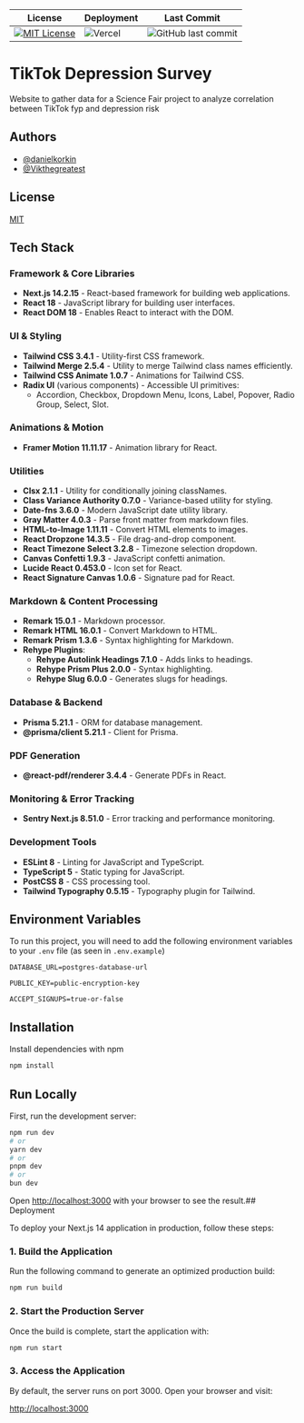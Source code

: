 | License                                                                                                        | Deployment                                                                          | Last Commit                                                                                            |
| -------------------------------------------------------------------------------------------------------------- | ----------------------------------------------------------------------------------- | ------------------------------------------------------------------------------------------------------ |
| [![MIT License](https://img.shields.io/badge/License-MIT-green.svg)](https://choosealicense.com/licenses/mit/) | ![Vercel](https://vercelbadge.vercel.app/api/danielkorkin/tiktok-depression-survey) | ![GitHub last commit](https://img.shields.io/github/last-commit/danielkorkin/tiktok-depression-survey) |

# TikTok Depression Survey

Website to gather data for a Science Fair project to analyze correlation between TikTok fyp and depression risk

## Authors

- [@danielkorkin](https://github.com/danielkorkin)
- [@Vikthegreatest](https://github.com/Vikthegreatest)

## License

[MIT](https://choosealicense.com/licenses/mit/)

## Tech Stack

### Framework & Core Libraries

- **Next.js 14.2.15** - React-based framework for building web applications.
- **React 18** - JavaScript library for building user interfaces.
- **React DOM 18** - Enables React to interact with the DOM.

### UI & Styling

- **Tailwind CSS 3.4.1** - Utility-first CSS framework.
- **Tailwind Merge 2.5.4** - Utility to merge Tailwind class names efficiently.
- **Tailwind CSS Animate 1.0.7** - Animations for Tailwind CSS.
- **Radix UI** (various components) - Accessible UI primitives:
    - Accordion, Checkbox, Dropdown Menu, Icons, Label, Popover, Radio Group, Select, Slot.

### Animations & Motion

- **Framer Motion 11.11.17** - Animation library for React.

### Utilities

- **Clsx 2.1.1** - Utility for conditionally joining classNames.
- **Class Variance Authority 0.7.0** - Variance-based utility for styling.
- **Date-fns 3.6.0** - Modern JavaScript date utility library.
- **Gray Matter 4.0.3** - Parse front matter from markdown files.
- **HTML-to-Image 1.11.11** - Convert HTML elements to images.
- **React Dropzone 14.3.5** - File drag-and-drop component.
- **React Timezone Select 3.2.8** - Timezone selection dropdown.
- **Canvas Confetti 1.9.3** - JavaScript confetti animation.
- **Lucide React 0.453.0** - Icon set for React.
- **React Signature Canvas 1.0.6** - Signature pad for React.

### Markdown & Content Processing

- **Remark 15.0.1** - Markdown processor.
- **Remark HTML 16.0.1** - Convert Markdown to HTML.
- **Remark Prism 1.3.6** - Syntax highlighting for Markdown.
- **Rehype Plugins**:
    - **Rehype Autolink Headings 7.1.0** - Adds links to headings.
    - **Rehype Prism Plus 2.0.0** - Syntax highlighting.
    - **Rehype Slug 6.0.0** - Generates slugs for headings.

### Database & Backend

- **Prisma 5.21.1** - ORM for database management.
- **@prisma/client 5.21.1** - Client for Prisma.

### PDF Generation

- **@react-pdf/renderer 3.4.4** - Generate PDFs in React.

### Monitoring & Error Tracking

- **Sentry Next.js 8.51.0** - Error tracking and performance monitoring.

### Development Tools

- **ESLint 8** - Linting for JavaScript and TypeScript.
- **TypeScript 5** - Static typing for JavaScript.
- **PostCSS 8** - CSS processing tool.
- **Tailwind Typography 0.5.15** - Typography plugin for Tailwind.

## Environment Variables

To run this project, you will need to add the following environment variables to your `.env` file (as seen in `.env.example`)

`DATABASE_URL=postgres-database-url`

`PUBLIC_KEY=public-encryption-key`

`ACCEPT_SIGNUPS=true-or-false`

## Installation

Install dependencies with npm

```bash
npm install
```

## Run Locally

First, run the development server:

```bash
npm run dev
# or
yarn dev
# or
pnpm dev
# or
bun dev
```

Open [http://localhost:3000](http://localhost:3000) with your browser to see the result.## Deployment

To deploy your Next.js 14 application in production, follow these steps:

### 1. Build the Application

Run the following command to generate an optimized production build:

```bash
npm run build
```

### 2. Start the Production Server

Once the build is complete, start the application with:

```bash
npm run start
```

### 3. Access the Application

By default, the server runs on port 3000. Open your browser and visit:

[http://localhost:3000](http://localhost:3000)
